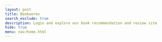 ```yaml
---
layout: post
title: Bookworms
search_exclude: true
description: Login and explore our book recommendation and review site
hide: true
menu: nav/home.html
---
```

